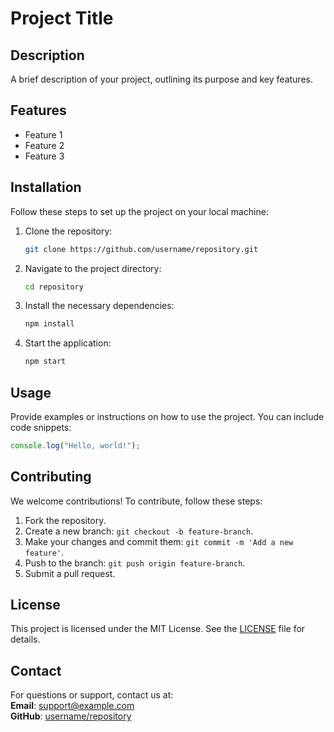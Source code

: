 # Project Title

## Description
A brief description of your project, outlining its purpose and key features.

## Features
- Feature 1
- Feature 2
- Feature 3

## Installation
Follow these steps to set up the project on your local machine:

1. Clone the repository:
   ```bash
   git clone https://github.com/username/repository.git
   ```
2. Navigate to the project directory:
   ```bash
   cd repository
   ```
3. Install the necessary dependencies:
   ```bash
   npm install
   ```
4. Start the application:
   ```bash
   npm start
   ```

## Usage
Provide examples or instructions on how to use the project. You can include code snippets:
```javascript
console.log("Hello, world!");
```

## Contributing
We welcome contributions! To contribute, follow these steps:
1. Fork the repository.
2. Create a new branch: `git checkout -b feature-branch`.
3. Make your changes and commit them: `git commit -m 'Add a new feature'`.
4. Push to the branch: `git push origin feature-branch`.
5. Submit a pull request.

## License
This project is licensed under the MIT License. See the [LICENSE](LICENSE) file for details.

## Contact
For questions or support, contact us at:  
**Email**: support@example.com  
**GitHub**: [username/repository](https://github.com/username/repository)
